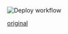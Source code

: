 ![Deploy workflow](https://github.com/antihero/MagicIndicator/actions/workflows/deploy.yml/badge.svg?branch=main)

[original](https://github.com/WebDevSimplified/css-magic-indicator-nav)
